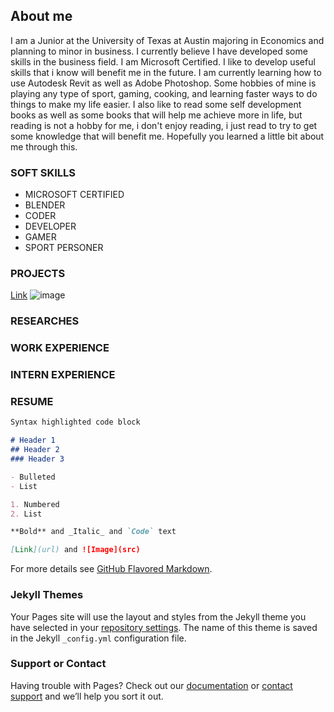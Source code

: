 ## About me

I am a Junior at the University of Texas at Austin majoring in Economics and planning to minor in business. I currently believe I have developed some skills in the business field. I am Microsoft Certified. I like to develop useful skills that i know will benefit me in the future. I am currently learning how to use Autodesk Revit as well as Adobe Photoshop. Some hobbies of mine is playing any type of sport, gaming, cooking,  and learning faster ways to do things to make my life easier. I also like to read some self development books as well as some books that will help me achieve more in life, but reading is not a hobby for me, i don't enjoy reading, i just read to try to get some knowledge that will benefit me. Hopefully you learned a little bit about me through this.

### SOFT SKILLS

- MICROSOFT CERTIFIED
- BLENDER
- CODER
- DEVELOPER
- GAMER
- SPORT PERSONER
  
### PROJECTS
[Link](https://nitsudp.github.io/DustinPham/)
![image](https://en.wikipedia.org/wiki/Solo_Leveling#/media/File:Solo_Leveling_Webtoon.png)

### RESEARCHES

### WORK EXPERIENCE

### INTERN EXPERIENCE

### RESUME



```markdown
Syntax highlighted code block

# Header 1
## Header 2
### Header 3

- Bulleted
- List

1. Numbered
2. List

**Bold** and _Italic_ and `Code` text

[Link](url) and ![Image](src)
```

For more details see [GitHub Flavored Markdown](https://guides.github.com/features/mastering-markdown/).

### Jekyll Themes

Your Pages site will use the layout and styles from the Jekyll theme you have selected in your [repository settings](https://github.com/NitsudP/DustinPham/settings). The name of this theme is saved in the Jekyll `_config.yml` configuration file.

### Support or Contact

Having trouble with Pages? Check out our [documentation](https://docs.github.com/categories/github-pages-basics/) or [contact support](https://github.com/contact) and we’ll help you sort it out.

